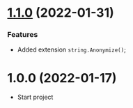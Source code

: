 # [1.1.0](https://github.com/TechNobre/PowerUtils.Security/compare/v1.0.0...v1.1.0) (2022-01-31)


### Features

* Added extension `string.Anonymize()`;




# 1.0.0 (2022-01-17)

- Start project